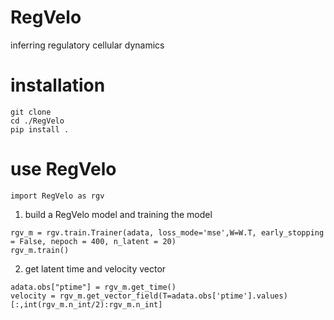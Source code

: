 # RegVelo
inferring regulatory cellular dynamics

# installation

```
git clone 
cd ./RegVelo
pip install .
```

# use RegVelo
```
import RegVelo as rgv
```
1. build a RegVelo model and training the model
```
rgv_m = rgv.train.Trainer(adata, loss_mode='mse',W=W.T, early_stopping = False, nepoch = 400, n_latent = 20)
rgv_m.train()
```
2. get latent time and velocity vector
```
adata.obs["ptime"] = rgv_m.get_time()
velocity = rgv_m.get_vector_field(T=adata.obs['ptime'].values)[:,int(rgv_m.n_int/2):rgv_m.n_int]
```
